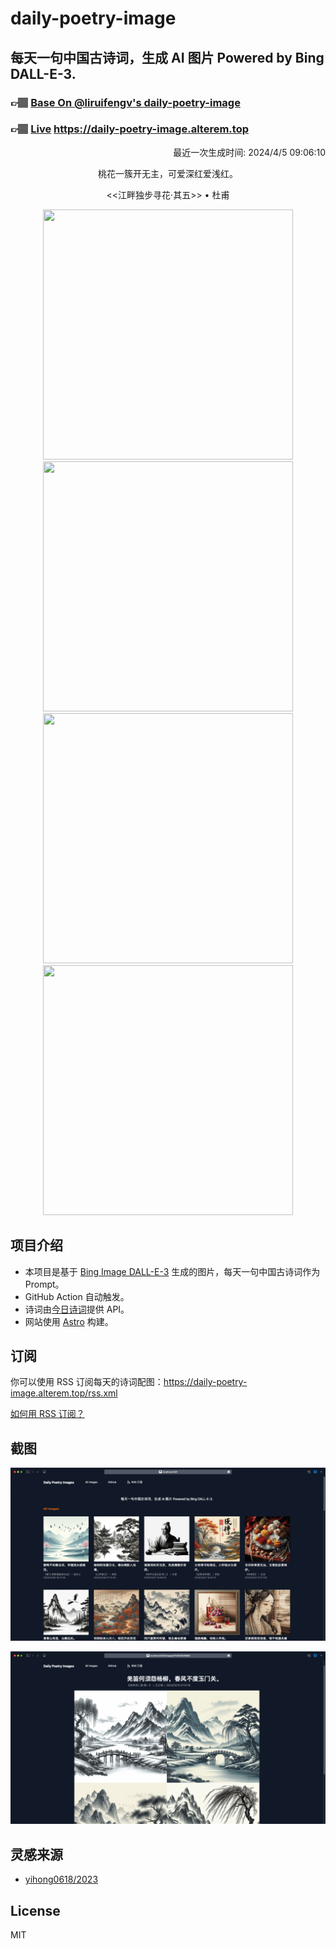 
# daily-poetry-image

## 每天一句中国古诗词，生成 AI 图片 Powered by Bing DALL-E-3.

### 👉🏽 [Base On @liruifengv's daily-poetry-image](https://github.com/liruifengv/daily-poetry-image)

### 👉🏽 [Live](https://daily-poetry-image.alterem.top/) https://daily-poetry-image.alterem.top

<p align="right">
  最近一次生成时间: 2024/4/5 09:06:10
</p>
<p align="center">
桃花一簇开无主，可爱深红爱浅红。
</p>
<p align="center">
<<江畔独步寻花·其五>> • 杜甫
</p>
<p align="center">
<img src="https://tse4.mm.bing.net/th/id/OIG4.VYK.DOcN.dDfjLLTK9Vx" height="400" width="400" />
<img src="https://tse2.mm.bing.net/th/id/OIG4.NeaCv3SRuFkQ5VDf7big" height="400" width="400" />
<img src="https://tse1.mm.bing.net/th/id/OIG4.OwxruF6a2JOj76_drPkw" height="400" width="400" />
<img src="https://tse1.mm.bing.net/th/id/OIG4.S4MJh7p9jv3d_hudDs1n" height="400" width="400" />
</p>

## 项目介绍

-   本项目是基于 [Bing Image DALL-E-3](https://www.bing.com/images/create) 生成的图片，每天一句中国古诗词作为 Prompt。
-   GitHub Action 自动触发。
-   诗词由[今日诗词](https://www.jinrishici.com/)提供 API。
-   网站使用 [Astro](https://astro.build) 构建。

## 订阅

你可以使用 RSS 订阅每天的诗词配图：https://daily-poetry-image.alterem.top/rss.xml

[如何用 RSS 订阅？](https://zhuanlan.zhihu.com/p/55026716)

## 截图

![图片列表](./screenshots/Snipaste_2023-12-28_21-00-26.png)

![图片详情](./screenshots/Snipaste_2023-12-28_21-00-53.png)

## 灵感来源

-   [yihong0618/2023](https://github.com/yihong0618/2023)

## License

MIT
